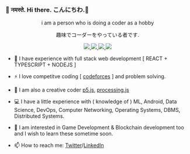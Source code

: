 ###  👋 नमस्ते. Hi there. こんにちわ.👋 

<p align="center" >i am a person who is doing a coder as a hobby</p>
<p align="center" >趣味でコーダーをやっている者です.  </p>

<!-- Hola. Bonjour. hallo. 您好. salve. Привет. 안녕하세요 -->
<!--
**ascyrax/ascyrax** is a ✨ _special_ ✨ repository because its `README.md` (this file) appears on your GitHub profile.

Here are some ideas to get you started:

- 🔭 I’m currently working on ...
-🌱 I’m currently learning
- 👯 I’m looking to collaborate on ...
- 🤔 I’m looking for help with ...
- 💬 Ask me about ...
- 📫 How to reach me:
- 😄 Pronouns: ...
- ⚡ Fun fact: ...
-->
<p align="center">
  <a href="https://twitter.com/ascyrax">
    <img src="https://img.shields.io/twitter/url?color=blue&label=twitter&logo=twitter&style=social&url=https%3A%2F%2Ftwitter.com%2Fascyrax" />
  </a>
  <a href="https://codeforces.com/profile/darklord."> 
    <img src="https://img.shields.io/twitter/url?color=blue&label=codeforces&logo=codeforces&logoColor=red&style=social&url=https%3A%2F%2Ftwitter.com%2Fascyrax" />
  </a>
  <a href="https://www.codechef.com/users/darklord99"> 
    <img src="https://img.shields.io/twitter/url?color=blue&label=codechef&logo=codechef&logoColor=green&style=social&url=https%3A%2F%2Ftwitter.com%2Fascyrax" />
  <a href="https://www.linkedin.com/in/ascyrax/"> 
    <img src="https://img.shields.io/twitter/url?color=blue&label=linkedIn&logo=linkedIN&logoColor=blue&style=social&url=https%3A%2F%2Ftwitter.com%2Fascyrax" />
  </a>
</p>

- 🔭 I have experience with full stack web development [ REACT + TYPESCRIPT + NODEJS ]
- ⚡ I love competitve coding [ [codeforces](https://codeforces.com/profile/darklord./) ] and problem solving.
- 🌱 I am also a creative coder [p5.js](https://github.com/processing/p5.js), [processing.js](https://github.com/processing)
  
- 💻 I have a little experience with ( knowledge of ) ML, Android, Data Science, DevOps, Computer Networking, Operating Systems, DBMS, Distributed Systems.
  
- 📖 I am interested in Game Development & Blockchain development too and I wish to learn these sometime soon.
  
- 📫 How to reach me: [Twitter](https://twitter.com/ascyrax)/[LinkedIn](https://www.linkedin.com/in/ascyrax/)



